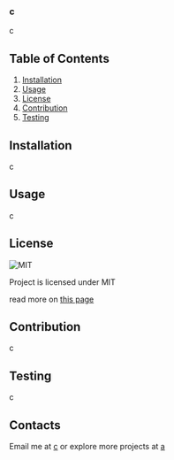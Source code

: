 ### c

  c
  
## Table of Contents

  1. [Installation](#installation)
  2. [Usage](#usage)
  3. [License](#license)
  4. [Contribution](#contribution)
  5. [Testing](#testing)

## Installation

  c

## Usage

  c

## License

  ![MIT](https://img.shields.io/badge/license-MIT-blue)
   
Project is licensed under MIT
   
read more on [this page](https://opensource.org/license/mit/)

## Contribution

  c

## Testing

  c

## Contacts
  Email me at [c](mailto:c) or explore more projects at [a](https://www.github.com/a)
